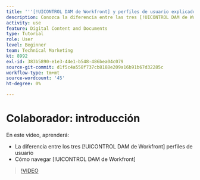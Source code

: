 ```yaml
---
title: '''[!UICONTROL DAM de Workfront] y perfiles de usuario explicados"'
description: Conozca la diferencia entre las tres [!UICONTROL DAM de Workfront] perfiles de usuario y cómo navegar [!UICONTROL DAM de Workfront].
activity: use
feature: Digital Content and Documents
type: Tutorial
role: User
level: Beginner
team: Technical Marketing
kt: 8992
exl-id: 383b5890-e1e3-44e1-b548-486bea04c079
source-git-commit: d1f5c4a558f737cb8188e209a16b91b67d32285c
workflow-type: tm+mt
source-wordcount: '45'
ht-degree: 0%

---
```


# Colaborador: introducción

En este vídeo, aprenderá:

* La diferencia entre los tres [!UICONTROL DAM de Workfront] perfiles de usuario
* Cómo navegar [!UICONTROL DAM de Workfront]

>[!VIDEO](https://video.tv.adobe.com/v/335252/?quality=12)
